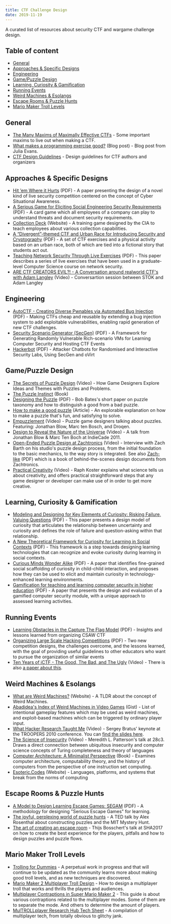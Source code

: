 ```yaml
---
title: CTF Challenge Design
date: 2019-11-19
---
```


A curated list of resources about security CTF and wargame challenge design.

## Table of content

- [General](#general)
- [Approaches & Specific Designs](#approaches--specific-designs)
- [Engineering](#engineering)
- [Game/Puzzle Design](#gamepuzzle-design)
- [Learning, Curiosity & Gamification](#learning-curiosity--gamification)
- [Running Events](#running-events)
- [Weird Machines & Esolangs](#weird-machines--esolangs)
- [Escape Rooms & Puzzle Hunts](#escape-rooms--puzzle-hunts)
- [Mario Maker Troll Levels](#mario-maker-troll-levels)

## General

- [The Many Maxims of Maximally Effective CTFs](https://web.archive.org/web/20201212081922/https://captf.com/maxims.html) - Some important maxims to live out when making a CTF.
- [What makes a programming exercise good?](https://jvns.ca/blog/2019/11/20/what-makes-a-programming-exercise-good/) (Blog post) - Blog post from Julia Evans.
- [CTF Design Guidelines](https://bit.ly/ctf-design) - Design guidelines for CTF authors and organizers

## Approaches & Specific Designs

- [Hit ’em Where it Hurts](https://seclab.bu.edu/people/gianluca/papers/ctf-acsac2011.pdf) (PDF) - A paper presenting the design of a novel kind of live security competition centered on the concept of Cyber Situational Awareness.
- [A Serious Game for Eliciting Social Engineering Security Requirements](https://mediatum.ub.tum.de/doc/1328974/1328974.pdf) (PDF) - A card game which all employees of a company can play to understand threats and document security requirements.
- [Collection Deck](https://www.thegamecrafter.com/games/collection-deck1) (Website) - A training game designed by the CIA to teach employees about various collection capabilities.
- [A “Divergent”-themed CTF and Urban Race for Introducing Security and Cryptography](https://www.usenix.org/conference/ase16/workshop-program/presentation/feng) (PDF) - A set of CTF exercises and a physical activity based on an urban race, both of which are tied into a fictional story that students act out. 
- [Teaching Network Security Through Live Exercises](https://ictf.cs.ucsb.edu/pdfs/2003_WISE_iCTF.pdf) (PDF) - This paper describes a series of live exercises that have been used in a graduate-level Computer Science course on network security.
- [ARE CTF CREATORS EVIL?! - A Conversation around realworld CTF's with Adam Langley](https://www.youtube.com/watch?v=8ontlr9qY4Y) (Video) - Conversartion session between STÖK and Adam Langley

## Engineering

- [AutoCTF - Creating Diverse Pwnables via Automated Bug Injection](https://rode0day.mit.edu/static/autoctf.pdf) (PDF) - Making CTFs cheap and reusable by extending a bug injection system to add exploitable vulnerabilities, enabling rapid generation of new CTF challenges.
- [Security Scenario Generator (SecGen)](https://www.usenix.org/system/files/conference/ase17/ase17_paper_schreuders.pdf) (PDF) - A Framework for Generating Randomly Vulnerable Rich-scenario VMs for Learning Computer Security and Hosting CTF Events
- [Hackerbot](https://www.usenix.org/system/files/conference/ase18/ase18_hackerbot.pdf) (PDF) - Attacker Chatbots for Randomised and Interactive Security Labs, Using SecGen and oVirt

## Game/Puzzle Design

- [The Secrets of Puzzle Design](https://www.youtube.com/watch?v=hCOHjTX4GYE) (Video) - How Game Designers Explore Ideas and Themes with Puzzles and Problems.
- [The Puzzle Instinct](https://www.amazon.com/Puzzle-Instinct-Meaning-Puzzles-Human/dp/0253217083) (Book)
- [Designing the Puzzle](http://www.lucasstyle.com/tutorials/Designing_The_Puzzle.pdf) (PDF) - Bob Bates's short paper on puzzle taxonomy and how to distinguish a good from a bad puzzle.
- [How to make a good puzzle](https://www.gamasutra.com/blogs/TomHermans/20180829/325469/How_to_make_a_good_puzzle__An_explorable_explanation.php) (Article) - An explorable explanation on how to make a puzzle that's fun, and satisfying to solve.
- [Empuzzlement](https://www.youtube.com/watch?v=Ul_ZfzfHRek) (Video) - Puzzle game designers talking about puzzles. Featuring: Jonathan Blow, Marc ten Bosch, and Droqen.
- [Design to Reveal the Nature of the Universe](https://www.youtube.com/watch?v=OGSeLSmOALU) (Video) - A talk from Jonathan Blow & Marc Ten Boch at IndieCade 2011.
- [Open-Ended Puzzle Design at Zachtronics](https://www.youtube.com/watch?v=U4uH1ynH3Rs) (Video) - Interview with Zach Barth on his studio's puzzle design process, from the initial foundation to the basic mechanics, to the way story is integrated. See also [Zach-like](https://zachtronics.itch.io/zach-like) (PDF) which is a book of behind-the-scenes design documents from Zachtronics.
- [Practical Creativity](https://www.youtube.com/watch?v=zyVTxGpEO30) (Video) - Raph Koster explains what science tells us about creativity, and offers practical straightforward steps that any game designer or developer can make use of in order to get more creative.

## Learning, Curiosity & Gamification 

- [Modeling and Designing for Key Elements of Curiosity: Risking Failure, Valuing Questions](http://www.digra.org/wp-content/uploads/digital-library/63_DIGRA2017_FP_To_Modelling_Curosity.pdf) (PDF) - This paper presents a design model of curiosity that articulates the relationship between uncertainty and curiosity and defines the role of failure and question-asking within that relationship.
- [A New Theoretical Framework for Curiosity for Learning in Social Contexts](http://www.justinecassell.com/publications/A%20New%20Theoretical%20Framework%20for%20Curiosity%20for%20Learning%20in%20Social%20Contexts.pdf) (PDF) -  This framework is a step towards designing learning technologies that can recognize and
evoke curiosity during learning in social contexts.
- [Curious Minds Wonder Alike](https://zhenbai.io/wp-content/uploads/2018/08/Sinha_Bai_Cassell_EC-TEL_Curious_Minds_Wonder_Alike.pdf) (PDF) - A paper that identifies fine-grained social scaffolding of curiosity in child-child interaction, and proposes how they can be used to elicit and maintain curiosity in technology-enhanced learning environments.
- [Gamification for teaching and learning computer security in higher education](https://www.usenix.org/system/files/conference/ase16/ase16-paper-schreuders.pdf) (PDF) - A paper that presents the design and evaluation of a gamified computer security module, with a unique approach to assessed learning activities.

## Running Events

- [Learning Obstacles in the Capture The Flag Model](https://www.usenix.org/system/files/conference/3gse14/3gse14-chung.pdf) (PDF) - Insights and lessons learned from organizing CSAW CTF
- [Organizing Large Scale Hacking Competitions](https://sites.cs.ucsb.edu/~vigna/publications/2010_childers_boe_cavallaro_cavedon_cova_egele_vigna_dimva10.pdf) (PDF) -  Two new competition designs, the challenges overcome, and the lessons learned, with the goal of providing useful guidelines to other educators who want to pursue the organization of similar events
- [Ten Years of iCTF - The Good, The Bad, and The Ugly](https://www.usenix.org/conference/3gse14/summit-program/presentation/vigna) (Video) - There is also [a paper about this](https://www.researchgate.net/publication/278724640_Ten_Years_of_iCTF_The_Good_The_Bad_and_The_Ugly).

## Weird Machines & Esolangs

- [What are Weird Machines?](https://www.cs.dartmouth.edu/~sergey/wm/) (Website) - A TLDR about the concept of Weird Machines.
- [Abadidea's Index of Weird Machines in Video Games](https://gist.github.com/0xabad1dea/7740977) (Gist) - List of intentional gameplay features which may be used as weird machines, and exploit-based machines which can be triggered by ordinary player input.
- [What Hacker Research Taught Me](https://www.youtube.com/watch?v=Dd9UtHalRDs) (Video) - Sergey Bratus' keynote at the TROOPERS 2010 conference. You can [find the slides here](https://www.cs.dartmouth.edu/~sergey/hc/rss-hacker-research.pdf).
- [The Science of Insecurity](https://www.youtube.com/watch?v=3kEfedtQVOY) (Video) - Meredith L. Patterson's talk at 28c3. Draws a direct connection between ubiquitous insecurity and computer science concepts of Turing completeness and theory of languages
- [Computer Architecture: A Minimalist Perspective](https://www.amazon.ca/Computer-Architecture-Perspective-International-Engineering/dp/1402074166) (Book) - Examines computer architecture, computability theory, and the history of computers from the perspective of one instruction set computing.
- [Esoteric.Codes](https://esoteric.codes) (Website) - Languages, platforms, and systems that break from the norms of computing

## Escape Rooms & Puzzle Hunts

- [A Model to Design Learning Escape Games: SEGAM](https://hal.archives-ouvertes.fr/hal-01744860/document) (PDF) - A methodology for designing "Serious Escape Games" for learning.
- [The joyful, perplexing world of puzzle hunts](https://www.youtube.com/watch?v=v4ly_-IIFCQ) - A TED talk by Alex Rosenthal about constructing puzzles and the MIT Mystery Hunt.
- [The art of creating an escape room](https://www.youtube.com/watch?v=0SH0agcMRuA) - Thijs Bosschert's talk at SHA2017 on how to create the best experience for the players, pitfalls and how to design puzzles and puzzle flows.

## Mario Maker Troll Levels

- [Trolling for Dummies](https://docs.google.com/document/d/13ZoqeblLs45HuEfTtsOrq6X0LAuEnA8nB721_doxE38) - A perpetual work in progress and that will continue to be updated as the community learns more about making good troll levels, and as new techniques are discovered.
- [Mario Maker 2 Multiplayer Troll Design](https://docs.google.com/document/d/1I4jMYEdHiVpmA0W4svEGnBsZ85VwOOpiIFaneuMkvRQ) - How to design a multiplayer troll that works and thrills the players and audiences.
- [Multiplayer Contraptions in Super Mario Maker 2](https://docs.google.com/document/d/1Onp9j3inEpg_xFFPRIhLcm1tqbaOByEs9w4KTSE7kF8) - This guide is about various contraptions related to the multiplayer modes. Some of them are to separate the mode. And others to determine the amount of players.
- [MulTROLLplayer Research Hub Tech Sheet](https://docs.google.com/document/d/1_UPHmcez5R4Qv0ZAMVRbWwYy1JjCRyeeJ0XtpROPI6Y) - A compilation of multiplayer tech, from totally obvious to glitchy jank.
